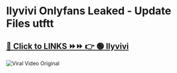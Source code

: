 
 # Ilyvivi Onlyfans Leaked - Update Files utftt

## <h2><a href="https://clipsfans.com/Ilyvivi&ref=git">🔗 Click to LINKS ⏩⏩ 👉 🟢 Ilyvivi </a></h2>

<a href="https://clipsfans.com/Ilyvivi&ref=git" rel="nofollow" data-target="animated-image.originalLink"><img src="https://i.ibb.co.com/xMMVF88/686577567.gif" alt="Viral Video Original" style="max-width: 100%; display: inline-block;" data-target="animated-image.originalImage"></a>

